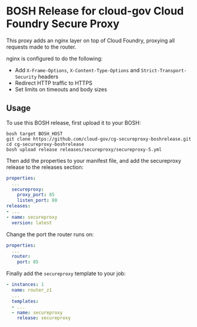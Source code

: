 # BOSH Release for cloud-gov Cloud Foundry Secure Proxy

This proxy adds an nginx layer on top of Cloud Foundry, proxying all requests made to the router.

nginx is configured to do the following:

- Add `X-Frame-Options`, `X-Content-Type-Options` and `Strict-Transport-Security` headers
- Redirect HTTP traffic to HTTPS
- Set limits on timeouts and body sizes

## Usage

To use this BOSH release, first upload it to your BOSH:

```shell
bosh target BOSH_HOST
git clone https://github.com/cloud-gov/cg-secureproxy-boshrelease.git
cd cg-secureproxy-boshrelease
bosh upload release releases/secureproxy/secureproxy-5.yml
```

Then add the properties to your manifest file, and add the secureproxy release to the releases section:

```yaml
properties:
  ...
  secureproxy:
    proxy_port: 85
    listen_port: 80
releases:
- ...
- name: secureproxy
  version: latest
```

Change the port the router runs on:

```yaml
properties:
  ...
  router:
    port: 85
```

Finally add the `secureproxy` template to your job:

```yaml
- instances: 1
  name: router_z1
  ...
  templates:
  - ...
  - name: secureproxy
    release: secureproxy
```
